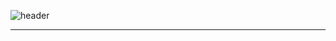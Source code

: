 ![header](https://capsule-render.vercel.app/api?type=venom&color=auto&height=200&text=GITHS&theme=radical&fontSize=90&section=header&animation=fadeIn)
<hr>
